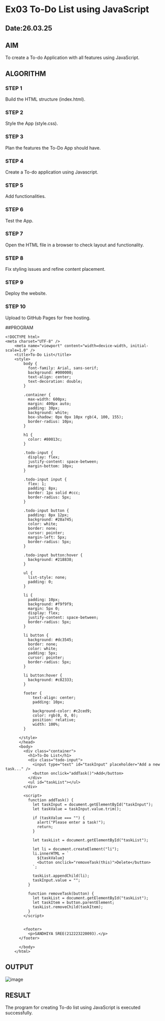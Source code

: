 # Ex03 To-Do List using JavaScript
## Date:26.03.25

## AIM
To create a To-do Application with all features using JavaScript.

## ALGORITHM
### STEP 1
Build the HTML structure (index.html).

### STEP 2
Style the App (style.css).

### STEP 3
Plan the features the To-Do App should have.

### STEP 4
Create a To-do application using Javascript.

### STEP 5
Add functionalities.

### STEP 6
Test the App.

### STEP 7
Open the HTML file in a browser to check layout and functionality.

### STEP 8
Fix styling issues and refine content placement.

### STEP 9
Deploy the website.

### STEP 10
Upload to GitHub Pages for free hosting.

##PROGRAM
```
<!DOCTYPE html>
<meta charset="UTF-8" />
    <meta name="viewport" content="width=device-width, initial-scale=1.0" />
    <title>To-Do List</title>
    <style>
        body {
          font-family: Arial, sans-serif;
          background: #000000;
          text-align: center;
          text-decoration: double;
        }
  
        .container {
          max-width: 600px;
          margin: 400px auto;
          padding: 30px;
          background: white;
          box-shadow: 0px 0px 10px rgb(4, 100, 155);
          border-radius: 10px;
        }
  
        h1 {
          color: #80013c;
        }
  
        .todo-input {
          display: flex;
          justify-content: space-between;
          margin-bottom: 10px;
        }
  
        .todo-input input {
          flex: 1;
          padding: 8px;
          border: 1px solid #ccc;
          border-radius: 5px;
        }
  
        .todo-input button {
          padding: 8px 12px;
          background: #28a745;
          color: white;
          border: none;
          cursor: pointer;
          margin-left: 5px;
          border-radius: 5px;
        }
  
        .todo-input button:hover {
          background: #218838;
        }
  
        ul {
          list-style: none;
          padding: 0;
        }
  
        li {
          padding: 10px;
          background: #f9f9f9;
          margin: 5px 0;
          display: flex;
          justify-content: space-between;
          border-radius: 5px;
        }
  
        li button {
          background: #dc3545;
          border: none;
          color: white;
          padding: 5px;
          cursor: pointer;
          border-radius: 5px;
        }
  
        li button:hover {
          background: #c82333;
        }

        footer {
            text-align: center;
            padding: 10px;
            
            background-color: #c2ced9;
            color: rgb(0, 0, 0);
            position: relative;
            width: 100%;
        }

      </style>    
      </head>
      <body>
        <div class="container">
          <h1>To-Do List</h1>
          <div class="todo-input">
            <input type="text" id="taskInput" placeholder="Add a new task..." />
            <button onclick="addTask()">Add</button>
          </div>
          <ul id="taskList"></ul>
        </div>
    
        <script>
          function addTask() {
            let taskInput = document.getElementById("taskInput");
            let taskValue = taskInput.value.trim();
    
            if (taskValue === "") {
              alert("Please enter a task!");
              return;
            }
    
            let taskList = document.getElementById("taskList");
    
            let li = document.createElement("li");
            li.innerHTML = `
              ${taskValue}
              <button onclick="removeTask(this)">Delete</button>
            `;
    
            taskList.appendChild(li);
            taskInput.value = "";
          }
    
          function removeTask(button) {
            let taskList = document.getElementById("taskList");
            let taskItem = button.parentElement;
            taskList.removeChild(taskItem);
          }
        </script>
        
        
        <footer>
          <p>SANDHIYA SREE(212223220093).</p>
      </footer>
  
      </body>
    </html>
```


## OUTPUT

![image](https://github.com/user-attachments/assets/106aa3e1-c94a-4c62-baf3-036c66596d85)




## RESULT
The program for creating To-do list using JavaScript is executed successfully.
